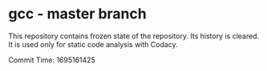 # gcc - master branch

This repository contains frozen state of the repository.
Its history is cleared. It is used only for static code
analysis with Codacy.

Commit Time: 1695161425